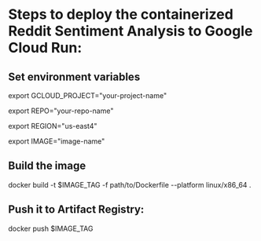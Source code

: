 
# Steps to deploy the containerized Reddit Sentiment Analysis to Google Cloud Run:

## Set environment variables

export GCLOUD_PROJECT="your-project-name" 

export REPO="your-repo-name"

export REGION="us-east4"

export IMAGE="image-name"

## Build the image

docker build -t $IMAGE_TAG -f path/to/Dockerfile --platform linux/x86_64 .

## Push it to Artifact Registry:

docker push $IMAGE_TAG
